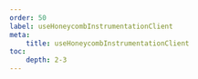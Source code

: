 ```yaml
---
order: 50
label: useHoneycombInstrumentationClient
meta:
    title: useHoneycombInstrumentationClient
toc:
    depth: 2-3
---
```

